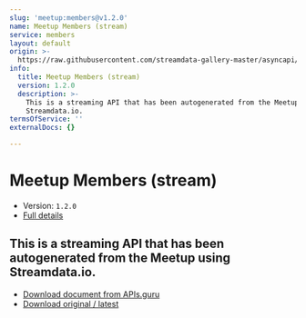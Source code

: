```yaml
---
slug: 'meetup:members@v1.2.0'
name: Meetup Members (stream)
service: members
layout: default
origin: >-
  https://raw.githubusercontent.com/streamdata-gallery-master/asyncapi/master/_listings/meetup/meetup-members-stream-async.md
info:
  title: Meetup Members (stream)
  version: 1.2.0
  description: >-
    This is a streaming API that has been autogenerated from the Meetup using
    Streamdata.io.
termsOfService: ''
externalDocs: {}

---
```

# Meetup Members (stream)

* Version: `1.2.0`
* [Full details](../html/meetup:members@v1.2.0.html)




## This is a streaming API that has been autogenerated from the Meetup using Streamdata.io.



* [Download document from APIs.guru](https://raw.githubusercontent.com/APIs-guru/asyncapi-directory/master/docs/APIs/meetup%3Amembers%40v1.2.0.yaml)
* [Download original / latest](https://raw.githubusercontent.com/streamdata-gallery-master/asyncapi/master/_listings/meetup/meetup-members-stream-async.md)

<script type="application/ld+json">
{
  "@context": "http://schema.org/",
  "@type": "WebAPI",
  "description": "This is a streaming API that has been autogenerated from the Meetup using Streamdata.io.",
  "documentation": "",

  "name": "Meetup Members (stream)"
}
</script>
